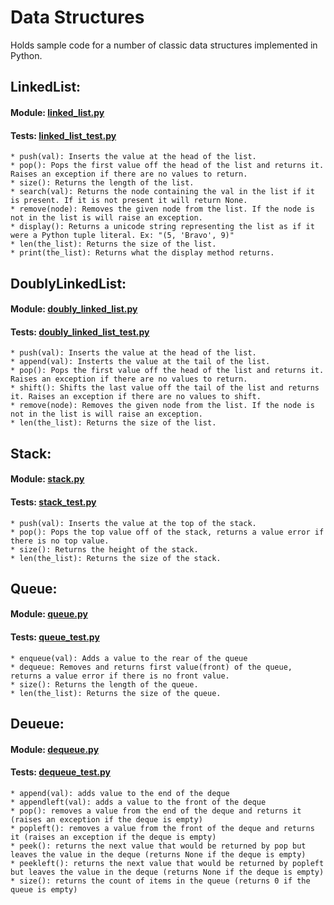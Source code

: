 # Data Structures
Holds sample code for a number of classic data structures implemented in Python.

## LinkedList:
#### Module: [linked_list.py](linked_list.py)
#### Tests: [linked_list_test.py](linked_list_test.py)
    * push(val): Inserts the value at the head of the list.
    * pop(): Pops the first value off the head of the list and returns it. Raises an exception if there are no values to return.
    * size(): Returns the length of the list.
    * search(val): Returns the node containing the val in the list if it is present. If it is not present it will return None.
    * remove(node): Removes the given node from the list. If the node is not in the list is will raise an exception.
    * display(): Returns a unicode string representing the list as if it were a Python tuple literal. Ex: "(5, 'Bravo', 9)"
    * len(the_list): Returns the size of the list.
    * print(the_list): Returns what the display method returns.

## DoublyLinkedList:
#### Module: [doubly_linked_list.py](doubly_linked_list.py)
#### Tests: [doubly_linked_list_test.py](doubly_linked_list_test.py)
    * push(val): Inserts the value at the head of the list.
    * append(val): Insterts the value at the tail of the list.
    * pop(): Pops the first value off the head of the list and returns it. Raises an exception if there are no values to return.
    * shift(): Shifts the last value off the tail of the list and returns it. Raises an exception if there are no values to shift.
    * remove(node): Removes the given node from the list. If the node is not in the list is will raise an exception.
    * len(the_list): Returns the size of the list.
    
## Stack:
#### Module: [stack.py](stack.py)
#### Tests: [stack_test.py](stack_test.py)
    * push(val): Inserts the value at the top of the stack.
    * pop(): Pops the top value off of the stack, returns a value error if there is no top value.
    * size(): Returns the height of the stack.
    * len(the_list): Returns the size of the stack.

## Queue:
#### Module: [queue.py](que_.py)
#### Tests: [queue_test.py](que_test.py)
    * enqueue(val): Adds a value to the rear of the queue
    * dequeue: Removes and returns first value(front) of the queue, returns a value error if there is no front value.
    * size(): Returns the length of the queue.
    * len(the_list): Returns the size of the queue.

## Deueue:
#### Module: [dequeue.py](deque.py)
#### Tests: [dequeue_test.py](deque_test.py)
    * append(val): adds value to the end of the deque
    * appendleft(val): adds a value to the front of the deque
    * pop(): removes a value from the end of the deque and returns it (raises an exception if the deque is empty)
    * popleft(): removes a value from the front of the deque and returns it (raises an exception if the deque is empty)
    * peek(): returns the next value that would be returned by pop but leaves the value in the deque (returns None if the deque is empty)
    * peekleft(): returns the next value that would be returned by popleft but leaves the value in the deque (returns None if the deque is empty)
    * size(): returns the count of items in the queue (returns 0 if the queue is empty)